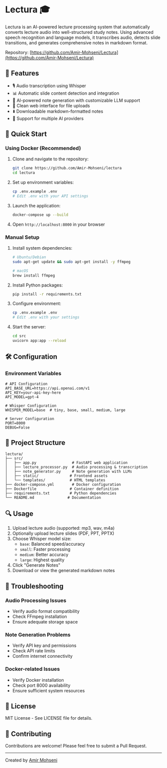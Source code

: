 # Lectura 🎓

Lectura is an AI-powered lecture processing system that automatically converts lecture audio into well-structured study notes. Using advanced speech recognition and language models, it transcribes audio, detects slide transitions, and generates comprehensive notes in markdown format.

Repository: [https://github.com/Amir-Mohseni/Lectura](https://github.com/Amir-Mohseni/Lectura)

## 🌟 Features

- 🎙️ Audio transcription using Whisper
- 📊 Automatic slide content detection and integration
- 🤖 AI-powered note generation with customizable LLM support
- 📝 Clean web interface for file uploads
- ⬇️ Downloadable markdown-formatted notes
- 🔄 Support for multiple AI providers

## 🚀 Quick Start

### Using Docker (Recommended)

1. Clone and navigate to the repository:
   ```bash
   git clone https://github.com/Amir-Mohseni/lectura
   cd lectura
   ```

2. Set up environment variables:
   ```bash
   cp .env.example .env
   # Edit .env with your API settings
   ```

3. Launch the application:
   ```bash
   docker-compose up --build
   ```

4. Open `http://localhost:8000` in your browser

### Manual Setup

1. Install system dependencies:
   ```bash
   # Ubuntu/Debian
   sudo apt-get update && sudo apt-get install -y ffmpeg

   # macOS
   brew install ffmpeg
   ```

2. Install Python packages:
   ```bash
   pip install -r requirements.txt
   ```

3. Configure environment:
   ```bash
   cp .env.example .env
   # Edit .env with your settings
   ```

4. Start the server:
   ```bash
   cd src
   uvicorn app:app --reload
   ```

## 🛠️ Configuration

### Environment Variables
```env
# API Configuration
API_BASE_URL=https://api.openai.com/v1
API_KEY=your-api-key-here
API_MODEL=gpt-4

# Whisper Configuration
WHISPER_MODEL=base  # tiny, base, small, medium, large

# Server Configuration
PORT=8000
DEBUG=False
```

## 📁 Project Structure
```
lectura/
├── src/
│   ├── app.py                # FastAPI web application
│   ├── lecture_processor.py  # Audio processing & transcription
│   ├── note_generator.py     # Note generation with LLMs
│   ├── static/              # Frontend assets
│   └── templates/           # HTML templates
├── docker-compose.yml        # Docker configuration
├── Dockerfile               # Container definition
├── requirements.txt         # Python dependencies
└── README.md               # Documentation
```

## 🔍 Usage

1. Upload lecture audio (supported: mp3, wav, m4a)
2. Optionally upload lecture slides (PDF, PPT, PPTX)
3. Choose Whisper model size:
   - `base`: Balanced speed/accuracy
   - `small`: Faster processing
   - `medium`: Better accuracy
   - `large`: Highest quality
4. Click "Generate Notes"
5. Download or view the generated markdown notes

## 🔧 Troubleshooting

### Audio Processing Issues
- Verify audio format compatibility
- Check FFmpeg installation
- Ensure adequate storage space

### Note Generation Problems
- Verify API key and permissions
- Check API rate limits
- Confirm internet connectivity

### Docker-related Issues
- Verify Docker installation
- Check port 8000 availability
- Ensure sufficient system resources

## 📄 License

MIT License - See LICENSE file for details.

## 🤝 Contributing

Contributions are welcome! Please feel free to submit a Pull Request.

---
Created by [Amir Mohseni](https://github.com/Amir-Mohseni)
